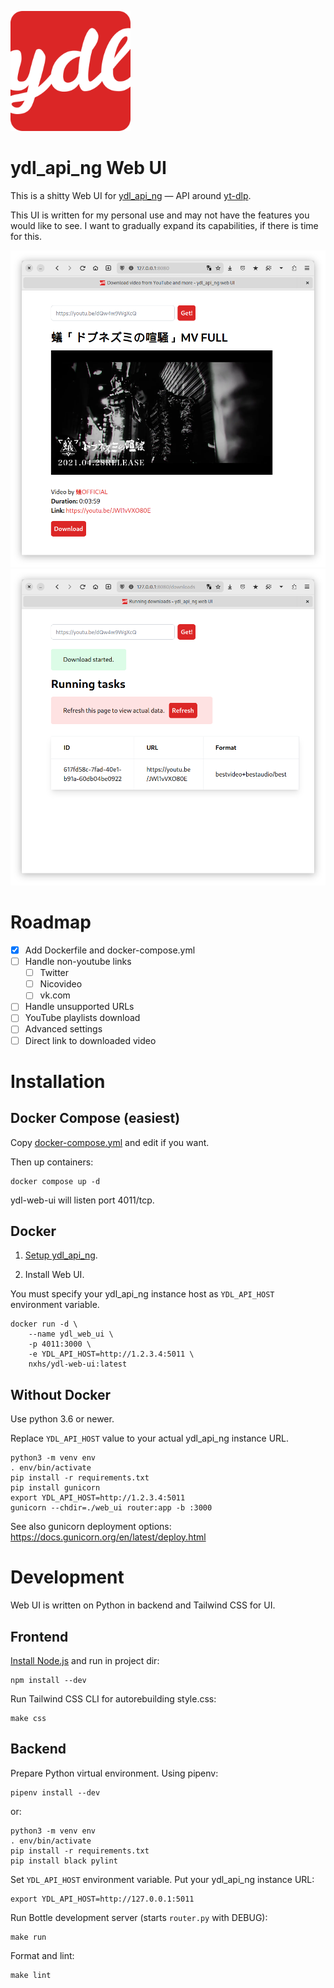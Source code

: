 ![](images/icon.png)

# ydl_api_ng Web UI

This is a shitty Web UI for [ydl_api_ng](https://github.com/Totonyus/ydl_api_ng) — API around [yt-dlp](https://github.com/yt-dlp/yt-dlp).

This UI is written for my personal use and may not have the features you would like to see. I want to gradually expand its capabilities, if there is time for this.

![](images/1.png)
![](images/2.png)

# Roadmap

- [x] Add Dockerfile and docker-compose.yml
- [ ] Handle non-youtube links
    - [ ] Twitter
    - [ ] Nicovideo
    - [ ] vk.com
- [ ] Handle unsupported URLs
- [ ] YouTube playlists download
- [ ] Advanced settings
- [ ] Direct link to downloaded video

# Installation

## Docker Compose (easiest)

Copy [docker-compose.yml](docker-compose.yml) and edit if you want.

Then up containers:

```
docker compose up -d
```

ydl-web-ui will listen port 4011/tcp.

## Docker

1. [Setup ydl_api_ng](https://github.com/Totonyus/ydl_api_ng#installation).

2. Install Web UI.

You must specify your ydl_api_ng instance host as `YDL_API_HOST` environment variable.

```
docker run -d \
    --name ydl_web_ui \
    -p 4011:3000 \
    -e YDL_API_HOST=http://1.2.3.4:5011 \
    nxhs/ydl-web-ui:latest
```

## Without Docker

Use python 3.6 or newer.

Replace `YDL_API_HOST` value to your actual ydl_api_ng instance URL.

```
python3 -m venv env
. env/bin/activate
pip install -r requirements.txt
pip install gunicorn
export YDL_API_HOST=http://1.2.3.4:5011
gunicorn --chdir=./web_ui router:app -b :3000
```

See also gunicorn deployment options: https://docs.gunicorn.org/en/latest/deploy.html

# Development

Web UI is written on Python in backend and Tailwind CSS for UI.

## Frontend

[Install Node.js](https://github.com/nvm-sh/nvm) and run in project dir:

```
npm install --dev
```

Run Tailwind CSS CLI for autorebuilding style.css:

```
make css
```

## Backend

Prepare Python virtual environment. Using pipenv:

```
pipenv install --dev
```

or:

```
python3 -m venv env
. env/bin/activate
pip install -r requirements.txt
pip install black pylint
```

Set `YDL_API_HOST` environment variable. Put your ydl_api_ng instance URL:

```
export YDL_API_HOST=http://127.0.0.1:5011
```

Run Bottle development server (starts `router.py` with DEBUG):

```
make run
```

Format and lint:

```
make lint
```
